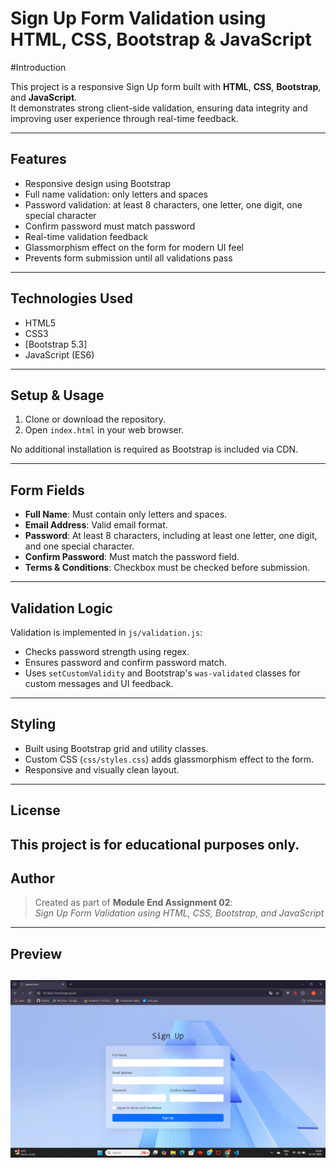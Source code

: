 
# Sign Up Form Validation using HTML, CSS, Bootstrap & JavaScript

#Introduction

This project is a responsive Sign Up form built with **HTML**, **CSS**, **Bootstrap**, and **JavaScript**.  
It demonstrates strong client-side validation, ensuring data integrity and improving user experience through real-time feedback.



---

##  Features
- Responsive design using Bootstrap  
- Full name validation: only letters and spaces  
- Password validation: at least 8 characters, one letter, one digit, one special character  
- Confirm password must match password  
- Real-time validation feedback  
- Glassmorphism effect on the form for modern UI feel  
- Prevents form submission until all validations pass

---

## Technologies Used
- HTML5
- CSS3
- [Bootstrap 5.3]
- JavaScript (ES6)

---

##  Setup & Usage
1. Clone or download the repository.
2. Open `index.html` in your web browser.

No additional installation is required as Bootstrap is included via CDN.

---

##  Form Fields
- **Full Name**: Must contain only letters and spaces.
- **Email Address**: Valid email format.
- **Password**: At least 8 characters, including at least one letter, one digit, and one special character.
- **Confirm Password**: Must match the password field.
- **Terms & Conditions**: Checkbox must be checked before submission.

---

## Validation Logic
Validation is implemented in `js/validation.js`:
- Checks password strength using regex.
- Ensures password and confirm password match.
- Uses `setCustomValidity` and Bootstrap's `was-validated` classes for custom messages and UI feedback.

---

##  Styling
- Built using Bootstrap grid and utility classes.
- Custom CSS (`css/styles.css`) adds glassmorphism effect to the form.
- Responsive and visually clean layout.

---

##  License
This project is for educational purposes only.
---

## Author
> Created as part of **Module End Assignment 02**:  
> _Sign Up Form Validation using HTML, CSS, Bootstrap, and JavaScript_

---

##  Preview
![alt text](image.png)
---



